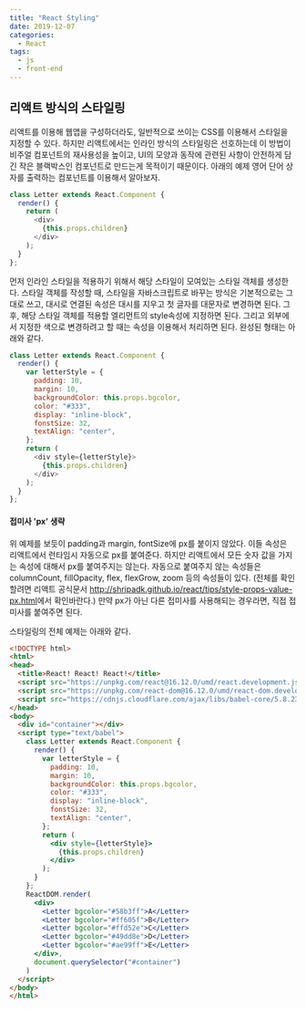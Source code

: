 ```yaml
---
title: "React Styling"
date: 2019-12-07
categories:
  - React
tags:
  - js
  - front-end
---
```


## 리액트 방식의 스타일링

리액트를 이용해 웹앱을 구성하더라도, 일반적으로 쓰이는 CSS를 이용해서 스타일을 지정할 수 있다.
하지만 리액트에서는 인라인 방식의 스타일링은 선호하는데 이 방법이 비주얼 컴포넌트의 재사용성을 높이고, UI의 모양과 동작에 관련된 사항이 안전하게 담긴 작은 블랙박스인 컴포넌트로 만드는게 목적이기 때문이다.
아래의 예제 영어 단어 상자를 출력하는 컴포넌트를 이용해서 알아보자.

```javascript
class Letter extends React.Component {
  render() {
    return (
      <div>
        {this.props.children}
      </div>
    );
  }
};
```

먼저 인라인 스타일을 적용하기 위해서 해당 스타일이 모여있는 스타일 객체를 생성한다.
스타일 객체를 작성할 때, 스타일을 자바스크립트로 바꾸는 방식은 기본적으로는 그대로 쓰고, 대시로 연결된 속성은 대시를 지우고 첫 글자를 대문자로 변경하면 된다.
그 후, 해당 스타일 객체를 적용할 엘리먼트의 style속성에 지정하면 된다.
그리고 외부에서 지정한 색으로 변경하려고 할 때는 속성을 이용해서 처리하면 된다. 완성된 형태는 아래와 같다.

```javascript
class Letter extends React.Component {
  render() {
    var letterStyle = {
      padding: 10,
      margin: 10,
      backgroundColor: this.props.bgcolor,
      color: "#333",
      display: "inline-block",
      fonstSize: 32,
      textAlign: "center",
    };
    return (
      <div style={letterStyle}>
        {this.props.children}
      </div>
    );
  }
};
```

#### 접미사 'px' 생략

위 예제를 보듯이 padding과 margin, fontSize에 px를 붙이지 않았다. 이들 속성은 리액트에서 런타임시 자동으로 px를 붙여준다.
하지만 리액트에서 모든 숫자 값을 가지는 속성에 대해서 px를 붙여주지는 않는다.
자동으로 붙여주지 않는 속성들은 columnCount, fillOpacity, flex, flexGrow, zoom 등의 속성들이 있다.
(전체를 확인 할려면 리액트 공식문서 <http://shripadk.github.io/react/tips/style-props-value-px.html>에서 확인바란다.)
만약 px가 아닌 다른 접미사를 사용해되는 경우라면, 직접 접미사를 붙여주면 된다.

스타일링의 전체 예제는 아래와 같다.

```html
<!DOCTYPE html>
<html>
<head>
  <title>React! React! React!</title>
  <script src="https://unpkg.com/react@16.12.0/umd/react.development.js"></script>
  <script src="https://unpkg.com/react-dom@16.12.0/umd/react-dom.development.js"></script>
  <script src="https://cdnjs.cloudflare.com/ajax/libs/babel-core/5.8.23/browser.min.js"></script>
</head>
<body>
  <div id="container"></div>
  <script type="text/babel">
    class Letter extends React.Component {
      render() {
        var letterStyle = {
          padding: 10,
          margin: 10,
          backgroundColor: this.props.bgcolor,
          color: "#333",
          display: "inline-block",
          fonstSize: 32,
          textAlign: "center",
        };
        return (
          <div style={letterStyle}>
            {this.props.children}
          </div>
        );
      }
    };
    ReactDOM.render(
      <div>
        <Letter bgcolor="#58b3ff">A</Letter>
        <Letter bgcolor="#ff605f">B</Letter>
        <Letter bgcolor="#ffd52e">C</Letter>
        <Letter bgcolor="#49dd8e">D</Letter>
        <Letter bgcolor="#ae99ff">E</Letter>
      </div>,
      document.querySelector("#container")
    )
  </script>
</body>
</html>
```
